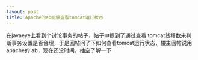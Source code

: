 ```yaml
---
layout: post
title: Apache的ab能够查看tomcat运行状态
---
```

在javaeye上看到个讨论事务的帖子，帖子中提到了通过查看 tomcat线程数来判断事务设置是否合理，于是回帖问了下如何查看tomcat运行状态，楼主回帖说用 apache的 ab，现在还没时间，抽空了解一下<img src="http://public.blogbus.com/biaoqing/daodao/48/4.gif" border="0" alt="" />
